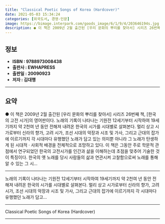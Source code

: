 ```yaml
---
title: "Classical Poetic Songs of Korea (Hardcover)"
date: 2021-05-03 15:34:24
categories: [외국도서, 경영-인문]
image: https://bimage.interpark.com/goods_image/6/1/9/4/203646194s.jpg
description: ● 이 책은 2009년 2월 출간된 [우리 문화의 뿌리를 찾아서] 시리즈 26번째 책, [한국의 고전 시가]의 영어판이다. 노래의 기록이 나타나는 기원전 12세기부터 시작하여 19세기까지 약 2천여 년 동안 전해져 내려온 한국의 시가를 시대별로 살펴본다. 멀리 상고 시가로부터 신라의
---
```


## **정보**

- **ISBN : 9788973008438**
- **출판사 : EWHAPRESS**
- **출판일 : 20090923**
- **저자 : 김대행**

------



## **요약**

●  이 책은 2009년 2월 출간된 [우리 문화의 뿌리를 찾아서] 시리즈 26번째 책, [한국의 고전 시가]의 영어판이다. 노래의 기록이 나타나는 기원전 12세기부터 시작하여 19세기까지 약 2천여 년 동안 전해져 내려온 한국의 시가를 시대별로 살펴본다. 멀리 상고 시가로부터 신라의 향가, 고려 시가, 조선 시대의 악장과 시조 및 가사, 그리고 근대의 잡가에 이르기까지 각 시대마다 유행했던 노래가 담고 있는 의미뿐 아니라 그 노래가 탄생하게 된 시대적 · 사회적 배경을 전체적으로 조망하고 있다. 이 책은 그동안 주로 학문적 관점에서 연구되었던 한국의 고전시가를 인간과 삶을 이해하는데 초점을 맞추어 기술한 것이 특징이다. 한국의 옛 노래를 당시 사람들의 삶과 연관시켜 고찰함으로써 노래를 통해 알 수 있는 그 시...

------

노래의 기록이 나타나는 기원전 12세기부터 시작하여 19세기까지 약 2천여 년 동안 전해져 내려온 한국의 시가를 시대별로 살펴본다. 멀리 상고 시가로부터 신라의 향가, 고려 시가, 조선 시대의 악장과 시조 및 가사, 그리고 근대의 잡가에 이르기까지 각 시대마다 유행했던 노래가 담고... 

------


Classical Poetic Songs of Korea (Hardcover) 

------


